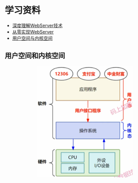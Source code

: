 # 学习资料
- [深度理解WebServer技术](https://www.cnblogs.com/MasterBean/p/16459077.html)
- [从零实现WebServer](https://love6.blog.csdn.net/article/details/123754194)
- [用户空间与内核空间](https://zhuanlan.zhihu.com/p/592581594)

## 用户空间和内核空间
<div align=center>
<img src="./imgs/0_1.png" width=300>
</div>
